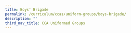 ```yaml
---
title: Boys’ Brigade
permalink: /curriculum/ccas/uniform-groups/boys-brigade/
description: ""
third_nav_title: CCA Uniformed Groups
---
```

